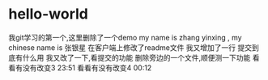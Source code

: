 ﻿# hello-world
我git学习的第一个,这里删除了一个demo
my name is zhang yinxing , my chinese name is 张银星
在客户端上修改了readme文件
我又增加了一行
提交到底有什么用
我又改了一下,看提交的功能
删除旁边的一个文件,顺便测一下功能
看看有没有改变3
23:51 看看有没有改变4
00:12

